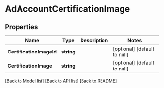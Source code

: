 # AdAccountCertificationImage

## Properties
Name | Type | Description | Notes
------------ | ------------- | ------------- | -------------
**CertificationImageId** | **string** |  | [optional] [default to null]
**CertificationImage** | **string** |  | [optional] [default to null]

[[Back to Model list]](../README.md#documentation-for-models) [[Back to API list]](../README.md#documentation-for-api-endpoints) [[Back to README]](../README.md)


